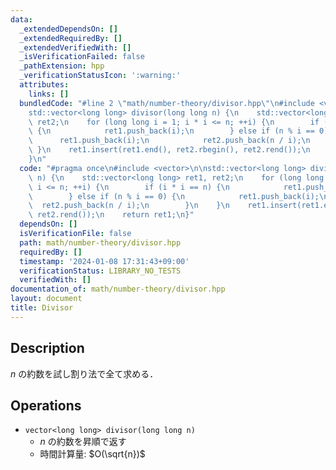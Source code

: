 ```yaml
---
data:
  _extendedDependsOn: []
  _extendedRequiredBy: []
  _extendedVerifiedWith: []
  _isVerificationFailed: false
  _pathExtension: hpp
  _verificationStatusIcon: ':warning:'
  attributes:
    links: []
  bundledCode: "#line 2 \"math/number-theory/divisor.hpp\"\n#include <vector>\n\n\
    std::vector<long long> divisor(long long n) {\n    std::vector<long long> ret1,\
    \ ret2;\n    for (long long i = 1; i * i <= n; ++i) {\n        if (i * i == n)\
    \ {\n            ret1.push_back(i);\n        } else if (n % i == 0) {\n      \
    \      ret1.push_back(i);\n            ret2.push_back(n / i);\n        }\n   \
    \ }\n    ret1.insert(ret1.end(), ret2.rbegin(), ret2.rend());\n    return ret1;\n\
    }\n"
  code: "#pragma once\n#include <vector>\n\nstd::vector<long long> divisor(long long\
    \ n) {\n    std::vector<long long> ret1, ret2;\n    for (long long i = 1; i *\
    \ i <= n; ++i) {\n        if (i * i == n) {\n            ret1.push_back(i);\n\
    \        } else if (n % i == 0) {\n            ret1.push_back(i);\n          \
    \  ret2.push_back(n / i);\n        }\n    }\n    ret1.insert(ret1.end(), ret2.rbegin(),\
    \ ret2.rend());\n    return ret1;\n}"
  dependsOn: []
  isVerificationFile: false
  path: math/number-theory/divisor.hpp
  requiredBy: []
  timestamp: '2024-01-08 17:31:43+09:00'
  verificationStatus: LIBRARY_NO_TESTS
  verifiedWith: []
documentation_of: math/number-theory/divisor.hpp
layout: document
title: Divisor
---
```


## Description

$n$ の約数を試し割り法で全て求める．

## Operations

- `vector<long long> divisor(long long n)`
    - $n$ の約数を昇順で返す
    - 時間計算量: $O(\sqrt{n})$